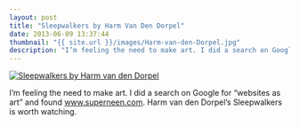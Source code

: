 ```yaml
---
layout: post
title: "Sleepwalkers by Harm Van Den Dorpel"
date: 2013-06-09 13:37:44
thumbnail: "{{ site.url }}/images/Harm-van-den-Dorpel.jpg"
description: "I’m feeling the need to make art. I did a search on Google for “websites as art” and found www.superneen.com. Harm van den Dorpel’s Sleepwalkers is worth watching."
---
```


<a href="http://www.manetas.com/neen/dendorpel/bencher.swf"><img src="{{ site.url }}/images/Harm-van-den-Dorpel.jpg" alt="Sleepwalkers by Harm van den Dorpel" /></a>

I’m feeling the need to make art. I did a search on Google for “websites as art” and found www.superneen.com. Harm van den Dorpel’s Sleepwalkers is worth watching.